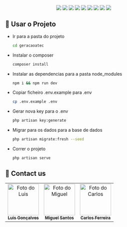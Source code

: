 <div align="center">
    <img src="https://img.shields.io/badge/PHP-777BB4?style=for-the-badge&logo=php&logoColor=white" /> <img src="https://img.shields.io/badge/Laravel-FF2D20?style=for-the-badge&logo=laravel&logoColor=white" /> <img src="https://img.shields.io/badge/JavaScript-323330?style=for-the-badge&logo=javascript&logoColor=F7DF1E" /> <img src="https://img.shields.io/badge/MySQL-00000F?style=for-the-badge&logo=mysql&logoColor=white" /> <img src="https://img.shields.io/badge/npm-CB3837?style=for-the-badge&logo=npm&logoColor=white"/> <img src="http://img.shields.io/badge/-PHPStorm-181717?style=for-the-badge&logo=phpstorm&logoColor=white"/> <img src="https://img.shields.io/badge/Adobe%20XD-470137?style=for-the-badge&logo=Adobe%20XD&logoColor=#FF61F6"/> <img src="https://img.shields.io/badge/Bootstrap-563D7C?style=for-the-badge&logo=bootstrap&logoColor=white"/> <img src="https://img.shields.io/badge/Trello-0052CC?style=for-the-badge&logo=trello&logoColor=white"/>
</div>


## 🚀 Usar o Projeto
* Ir para a pasta do projeto
    ```sh
    cd geracaoatec
    ```
* Instalar o composer
    ```sh
    composer install
    ```
* Instalar as dependencias para a pasta node_modules
    ```sh
    npm i && npm run dev
    ```
* Copiar ficheiro .env.example para .env
    ```sh
    cp .env.example .env
    ```
* Gerar nova key para o .env
    ```sh
    php artisan key:generate
    ```
* Migrar para os dados para a base de dados
    ```sh
    php artisan migrate:fresh --seed
    ```
* Correr o projeto
    ```sh
    php artisan serve
    ```

## 🤝 Contact us

<table>
  <tr>
    <td align="center">
      <a href="https://www.linkedin.com/in/luis-goncalves-fc/">
        <img src="https://i1.sndcdn.com/artworks-46nacSyxPbxPThgJ-zx2pUQ-t500x500.jpg" width="100px;" alt="Foto do Luis"/><br>
        <sub>
          <b>Luis Gonçalves</b>
        </sub>
      </a>
    </td>
    <td align="center">
      <a href="https://www.linkedin.com/in/miguel-santos-mas/">
        <img src="https://cdn.cloudflare.steamstatic.com/steamcommunity/public/images/avatars/93/93ceaaa6d3973ed10e9904ca5a70635734273b85_full.jpg" width="100px;" alt="Foto do Miguel"/><br>
        <sub>
          <b>Miguel Santos</b>
        </sub>
      </a>
    </td>
    <td align="center">
      <a href="https://www.linkedin.com/in/carlos-ferreira99/">
        <img src="https://www.meme-arsenal.com/memes/82e6847c7476c6998c856ce30f98c502.jpg" width="100px;" alt="Foto do Carlos"/><br>
        <sub>
          <b>Carlos Ferreira</b>
        </sub>
      </a>
    </td>
  </tr>
</table>
